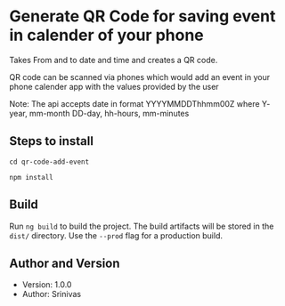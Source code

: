 # Generate QR Code for saving event in calender of your phone

Takes From and to date and time and creates a QR code.

QR code can be scanned via phones which would add an event in your phone calender app with the values
provided by the user

Note: The api accepts date in format YYYYMMDDThhmm00Z
where Y- year, mm-month DD-day, hh-hours, mm-minutes

## Steps to install

```
cd qr-code-add-event
```

```
npm install
```

## Build

Run `ng build` to build the project. The build artifacts will be stored in the `dist/` directory. Use the `--prod` flag for a production build.

## Author and Version

- Version: 1.0.0
- Author: Srinivas
